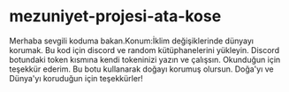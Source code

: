 # mezuniyet-projesi-ata-kose
Merhaba sevgili koduma bakan.Konum:İklim değişiklerinde dünyayı korumak. Bu kod için discord ve random kütüphanelerini yükleyin. Discord botundaki token kısmına kendi tokeninizi yazın ve çalışsın. Okunduğun için teşekkür ederim. Bu botu kullanarak doğayı korumuş olursun. Doğa'yı ve Dünya'yı koruduğun için teşekkürler!
